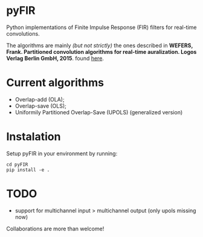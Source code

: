 # pyFIR
Python implementations of Finite Impulse Response (FIR) filters for real-time convolutions.

The algorithms are mainly *(but not strictly)* the ones described in **WEFERS, Frank. Partitioned convolution algorithms for real-time auralization. Logos Verlag Berlin GmbH, 2015**. found [here](http://publications.rwth-aachen.de/record/466561/files/466561.pdf?subformat=pdfa&version=1).


# Current algorithms
- Overlap-add (OLA);
- Overlap-save (OLS);
- Uniformily Partitioned Overlap-Save (UPOLS) (generalized version)

# Instalation
Setup pyFIR in your environment by running:
```
cd pyFIR
pip install -e .
```

# TODO
- support for multichannel input > multichannel output (only upols missing now)

Collaborations are more than welcome!